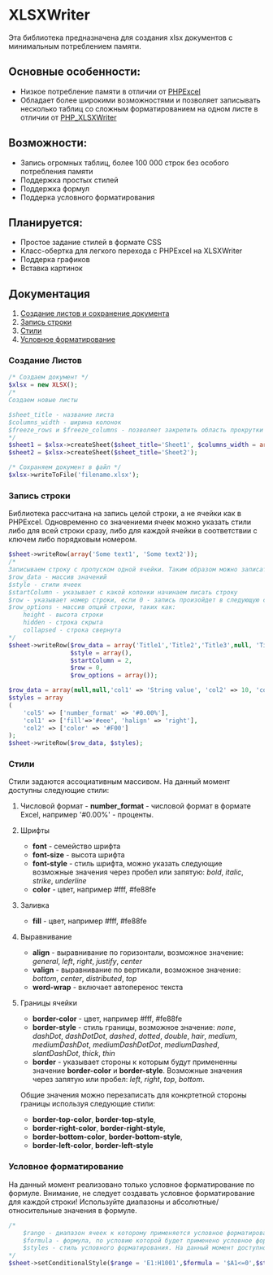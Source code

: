 # XLSXWriter

Эта библиотека предназначена для создания xlsx документов с минимальным потреблением памяти.

## Основные особенности:
+ Низкое потребление памяти в отличии от [PHPExcel](https://github.com/PHPOffice/PHPExcel)
+ Обладает более широкими возможностями и позволяет записывать несколько таблиц со сложным форматированием на одном листе в отличии от [PHP_XLSXWriter](https://github.com/mk-j/PHP_XLSXWriter)

## Возможности:
* Запись огромных таблиц, более 100 000 строк без особого потребления памяти
* Поддержка простых стилей
* Поддержка формул
* Поддерка условного форматирования

## Планируется:
* Простое задание стилей в формате CSS
* Класс-обертка для легкого перехода с PHPExcel на XLSXWriter
* Поддерка графиков
* Вставка картинок

## Документация
1. [Создание листов и сохранение документа](#create_sheet)
1. [Запись строки](#write_row)
1. [Стили](#styles)
1. [Условное форматирование](#conditional_formatting)

<a name="create_sheet"></a>
### Создание Листов

```php
/* Создаем документ */
$xlsx = new XLSX();
/*
Создаем новые листы

$sheet_title - название листа
$columns_width - ширина колонок
$freeze_rows и $freeze_columns - позволяет закрепить область прокрутки
*/
$sheet1 = $xlsx->createSheet($sheet_title='Sheet1', $columns_width = array(10,20,30,10,20), $freeze_rows=3, $freeze_columns=2);
$sheet2 = $xlsx->createSheet($sheet_title='Sheet2');

/* Сохраняем документ в файл */
$xlsx->writeToFile('filename.xlsx');
```

<a name="write_row"></a>
### Запись строки
Библиотека рассчитана на запись целой строки, а не ячейки как в PHPExcel. Одновременно со значениеми ячеек можно указать стили либо для всей строки сразу, либо для каждой ячейки в соответствии с ключем либо порядковым номером.

```php
$sheet->writeRow(array('Some text1', 'Some text2'));
/*
Записываем строку c пропуском одной ячейки. Таким образом можно записать несколько таблиц по горизонтали.
$row_data - массив значений
$style - стили ячеек
$startColumn - указывает с какой колонки начинаем писать строку
$row - указывает номер строки, если 0 - запись произойдет в следующую строку
$row_options - массив опций строки, таких как:
	height - высота строки
	hidden - строка скрыта
	collapsed - строка свернута
*/
$sheet->writeRow($row_data = array('Title1','Title2','Title3',null, 'Title5'),
                 $style = array(),
                 $startColumn = 2,
                 $row = 0,
                 $row_options = array());

$row_data = array(null,null,'col1' => 'String value', 'col2' => 10, 'col3' => 20, 'col4' => null, 'col5' => '=D3/E3');
$styles = array
(
	'col5' => ['number_format' => '#0.00%'],
	'col1' => ['fill'=>'#eee', 'halign' => 'right'],
	'col2' => ['color' => '#F00']
);
$sheet->writeRow($row_data, $styles);
```

<a name="styles"></a>
### Стили
Стили задаются ассоциативным массивом.
На данный момент доступны следующие стили:
1.	 Числовой формат
	- **number_format** - числовой формат в формате Excel, например '#0.00%' -  проценты.

2. Шрифты
	* **font** - семейство шрифта
	* **font-size** - высота шрифта
	* **font-style** - стиль шрифта, можно указать следующие возможные значения через пробел или запятую: *bold*, *italic*, *strike*, *underline*
	* **color** - цвет, например #fff, #fe88fe

3. Заливка
	* **fill** - цвет, например #fff, #fe88fe

4. Выравнивание
	* **align** - выравнивание по горизонтали, возможное значение: *general*, *left*, *right*, *justify*, *center*
	* **valign** - выравнивание по вертикали, возможное значение: *bottom*, *center*, *distributed*, *top*
	* **word-wrap** - включает автоперенос текста

5. Границы ячейки
	* **border-color** - цвет, например #fff, #fe88fe
	* **border-style** - стиль границы, возможное значение: *none*, *dashDot*, *dashDotDot*, *dashed*, *dotted*, *double*, *hair*, *medium*, *mediumDashDot*, *mediumDashDotDot*, *mediumDashed*, *slantDashDot*, *thick*, *thin*
	* **border** - указывает стороны к которым будут примененны значение **border-color** и **border-style**. Возможные значения через запятую или пробел: *left*, *right*, *top*, *bottom*.

	Общие значения можно перезаписать для конкртетной стороны границы используя следующие стили:
    * **border-top-color**, **border-top-style**,
    * **border-right-color**, **border-right-style**,
    * **border-bottom-color**, **border-bottom-style**,
    * **border-left-color**, **border-left-style**

<a name="conditional_formatting"></a>
### Условное форматирование
На данный момент реализовано только условное форматирование по формуле. Внимание, не следует создавать условное форматирование для каждой строки! Используйте диапазоны и абсолютные/относительные значения в формуле.

```php
/*
	$range - диапазон ячеек к которому применяется условное форматирование.
	$formula - формула, по условию которой будет применено условное форматирование.
	$styles - стиль условного форматирования. На данный момент доступно изменение заливки, шрифта и границ ячейки.
*/
$sheet->setConditionalStyle($range = 'E1:H1001',$formula = '$A1<=0',$styles = array('color' => '#f00'));
```
